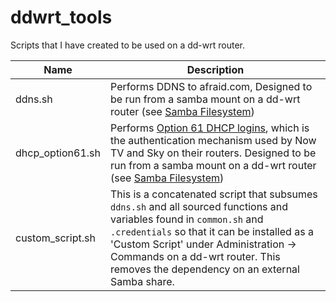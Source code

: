 # ddwrt_tools

Scripts that I have created to be used on a dd-wrt router.

| Name | Description |
|------|-------------|
| ddns.sh | Performs DDNS to afraid.com, Designed to be run from a samba mount on a dd-wrt router (see [Samba Filesystem](https://wiki.dd-wrt.com/wiki/index.php/Samba_Filesystem))|
| dhcp_option61.sh | Performs [Option 61 DHCP logins](https://www.skyuser.co.uk/forum/sky-broadband-help/61898-help-own-router-setup-sky-q-2.html#post472370), which is the authentication mechanism used by Now TV and Sky on their routers. Designed to be run from a samba mount on a dd-wrt router (see [Samba Filesystem](https://wiki.dd-wrt.com/wiki/index.php/Samba_Filesystem))|
| custom_script.sh | This is a concatenated script that subsumes `ddns.sh` and all sourced functions and variables found in `common.sh` and `.credentials` so that it can be installed as a 'Custom Script' under Administration -> Commands on a dd-wrt router. This removes the dependency on an external Samba share.|